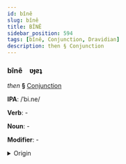 ```yaml
---
id: bînê
slug: bînê
title: BÎNÊ
sidebar_position: 594
tags: [bînê, Conjunction, Dravidian]
description: then § Conjunction
---
```


### bînê&emsp;<span kind="abugida">ʋɟƨʇ</span>

*then* **§** [Conjunction](../../tags/Conjunction)

**IPA**: /ˈbi.ne/

**Verb**: -

**Noun**: -

**Modifier**: -

<details>
    <summary>Origin</summary>
    Malayalam പിന്നെ pinne /pin̪n̪e/<br/>
    <em>Dravidian Language Family</em>
</details>